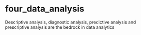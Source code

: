 # four_data_analysis
Descriptive analysis, diagnostic analysis, predictive analysis and prescriptive analysis are the bedrock in data analytics
